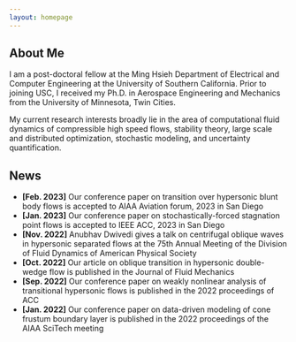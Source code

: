 ```yaml
---
layout: homepage
---
```


## About Me

I am a post-doctoral fellow at the Ming Hsieh Department of Electrical and Computer Engineering at the University of Southern California. Prior to joining USC, I received my Ph.D. in Aerospace Engineering and Mechanics from the University of Minnesota, Twin Cities.

My current research interests broadly lie in the area of computational fluid dynamics of compressible high speed flows, stability theory, large scale and distributed optimization, stochastic modeling, and uncertainty quantification. 

## News

- **[Feb. 2023]** Our conference paper on transition over hypersonic blunt body flows is accepted to AIAA Aviation forum, 2023 in San Diego
- **[Jan. 2023]** Our conference paper on stochastically-forced stagnation point flows is accepted to IEEE ACC, 2023 in San Diego
- **[Nov. 2022]** Anubhav Dwivedi gives a talk on centrifugal oblique waves in hypersonic separated flows at the 75th Annual Meeting of the Division of Fluid Dynamics of American Physical Society 
- **[Oct. 2022]** Our article on oblique transition in hypersonic double-wedge flow is published in the Journal of Fluid Mechanics 
- **[Sep. 2022]** Our conference paper on weakly nonlinear analysis of transitional hypersonic flows is published in the 2022 proceedings of ACC 
- **[Jan. 2022]** Our conference paper on data-driven modeling of cone frustum boundary layer is published in the 2022 proceedings of the AIAA SciTech meeting
